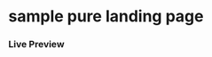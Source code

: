 # sample pure landing page

### <a href="https://ahmmsel.github.io/pure-landing-page/"></a>Live Preview
